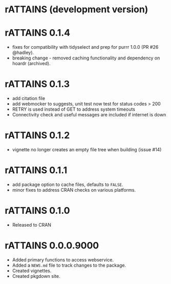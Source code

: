 # rATTAINS (development version)

# rATTAINS 0.1.4

* fixes for compatibility with tidyselect and prep for purrr 1.0.0 (PR #26 @hadley).
* breaking change - removed caching functionality and dependency on hoardr (archived).

# rATTAINS 0.1.3

* add citation file
* add webmocker to suggests, unit test now test for status codes > 200
* RETRY is used instead of GET to address system timeouts
* Connectivity check and useful messages are included if internet is down

# rATTAINS 0.1.2

* vignette no longer creates an empty file tree when building (issue  #14)

# rATTAINS 0.1.1

* add package option to cache files, defaults to `FALSE`.
* minor fixes to address CRAN checks on various platforms.

# rATTAINS 0.1.0

* Released to CRAN

# rATTAINS 0.0.0.9000

* Added primary functions to access webservice.
* Added a `NEWS.md` file to track changes to the package.
* Created vignettes.
* Created pkgdown site.

